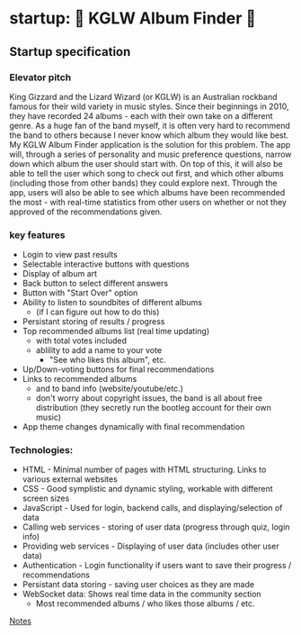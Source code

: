 # startup: :crocodile: KGLW Album Finder :crocodile:

## Startup specification

### Elevator pitch

King Gizzard and the Lizard Wizard (or KGLW) is an Australian rockband famous for their wild variety in music styles. Since their beginnings in 2010, they have recorded 24 albums - each with their own take on a different genre. As a huge fan of the band myself, it is often very hard to recommend the band to others because I never know which album they would like best. My KGLW Album Finder application is the solution for this problem. The app will, through a series of personality and music preference questions, narrow down which album the user should start with. On top of this, it will also be able to tell the user which song to check out first, and which other albums (including those from other bands) they could explore next. Through the app, users will also be able to see which albums have been recommended the most - with real-time statistics from other users on whether or not they approved of the recommendations given.

### key features

- Login to view past results
- Selectable interactive buttons with questions
- Display of album art
- Back button to select different answers
- Button with "Start Over" option
- Ability to listen to soundbites of different albums
    - (if I can figure out how to do this)
- Persistant storing of results / progress
- Top recommended albums list (real time updating)
    - with total votes included
    - ablility to add a name to your vote
        - "See who likes this album", etc.
- Up/Down-voting buttons for final recommendations
- Links to recommended albums
    - and to band info (website/youtube/etc.)
    - don't worry about copyright issues, the band is all about free distribution (they secretly run the bootleg account for their own music)
- App theme changes dynamically with final recommendation

### Technologies:

- HTML - Minimal number of pages with HTML structuring. Links to various external websites
- CSS - Good symplistic and dynamic styling, workable with different screen sizes
- JavaScript - Used for login, backend calls, and displaying/selection of data
- Calling web services - storing of user data (progress through quiz, login info)
- Providing web services - Displaying of user data (includes other user data)
- Authentication - Login functionality if users want to save their progress / recommendations
- Persistant data storing - saving user choices as they are made
- WebSocket data: Shows real time data in the community section
    - Most recommended albums / who likes those albums / etc. 

 <!--design images-->

[Notes](notes.md)
